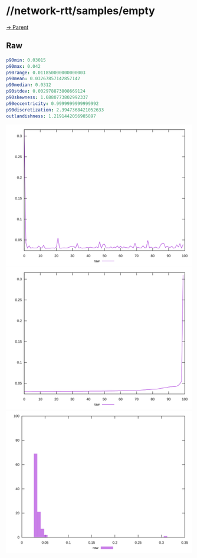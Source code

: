 
# //network-rtt/samples/empty

[→ Parent](../..)


## Raw


```yaml
p90min: 0.03015
p90max: 0.042
p90range: 0.011850000000000003
p90mean: 0.03267857142857142
p90median: 0.0312
p90stdev: 0.002978873808669124
p90skewness: 1.6880773802992337
p90eccentricity: 0.9999999999999992
p90discretization: 2.3947368421052633
outlandishness: 1.2191442056985897

```

![PLOT: raw-values](./raw/values.svg)![PLOT: raw-sorted](./raw/sorted.svg)![PLOT: raw-histogram](./raw/histogram.svg)